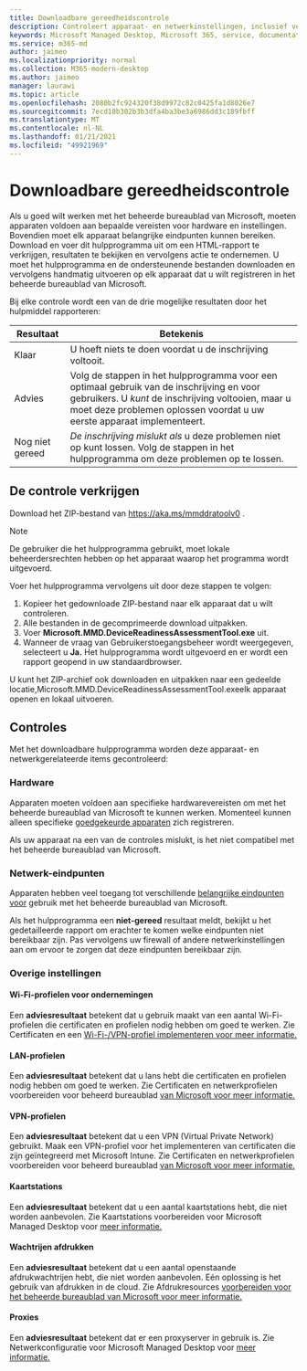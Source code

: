 ```yaml
---
title: Downloadbare gereedheidscontrole
description: Controleert apparaat- en netwerkinstellingen, inclusief vereiste eindpunten
keywords: Microsoft Managed Desktop, Microsoft 365, service, documentatie
ms.service: m365-md
author: jaimeo
ms.localizationpriority: normal
ms.collection: M365-modern-desktop
ms.author: jaimeo
manager: laurawi
ms.topic: article
ms.openlocfilehash: 2080b2fc924320f38d9972c82c0425fa1d8026e7
ms.sourcegitcommit: 7ecd10b302b3b3dfa4ba3be3a6986dd3c189fbff
ms.translationtype: MT
ms.contentlocale: nl-NL
ms.lasthandoff: 01/21/2021
ms.locfileid: "49921969"
---
```

# <a name="downloadable-readiness-assessment-checker"></a>Downloadbare gereedheidscontrole

Als u goed wilt werken met het beheerde bureaublad van Microsoft, moeten apparaten voldoen aan bepaalde vereisten voor hardware en instellingen. Bovendien moet elk apparaat belangrijke eindpunten kunnen bereiken. Download en voer dit hulpprogramma uit om een HTML-rapport te verkrijgen, resultaten te bekijken en vervolgens actie te ondernemen. U moet het hulpprogramma en de ondersteunende bestanden downloaden en vervolgens handmatig uitvoeren op elk apparaat dat u wilt registreren in het beheerde bureaublad van Microsoft.

Bij elke controle wordt een van de drie mogelijke resultaten door het hulpmiddel rapporteren:


|Resultaat  |Betekenis  |
|---------|---------|
|Klaar     | U hoeft niets te doen voordat u de inschrijving voltooit.        |
|Advies    | Volg de stappen in het hulpprogramma voor een optimaal gebruik van de inschrijving en voor gebruikers. U *kunt* de inschrijving voltooien, maar u moet deze problemen oplossen voordat u uw eerste apparaat implementeert.        |
|Nog niet gereed | *De inschrijving mislukt als* u deze problemen niet op kunt lossen. Volg de stappen in het hulpprogramma om deze problemen op te lossen.        |

## <a name="obtain-the-checker"></a>De controle verkrijgen

Download het ZIP-bestand van https://aka.ms/mmddratoolv0 .

> [!NOTE]
> De gebruiker die het hulpprogramma gebruikt, moet lokale beheerdersrechten hebben op het apparaat waarop het programma wordt uitgevoerd.

 Voer het hulpprogramma vervolgens uit door deze stappen te volgen:

1. Kopieer het gedownloade ZIP-bestand naar elk apparaat dat u wilt controleren.
2. Alle bestanden in de gecomprimeerde download uitpakken.
3. Voer **Microsoft.MMD.DeviceReadinessAssessmentTool.exe** uit.
4. Wanneer de vraag van Gebruikerstoegangsbeheer wordt weergegeven, selecteert u **Ja.** Het hulpprogramma wordt uitgevoerd en er wordt een rapport geopend in uw standaardbrowser.

U kunt het ZIP-archief ook downloaden en  uitpakken naar een gedeelde locatie,Microsoft.MMD.DeviceReadinessAssessmentTool.exeelk apparaat openen en lokaal uitvoeren.


## <a name="checks"></a>Controles

Met het downloadbare hulpprogramma worden deze apparaat- en netwerkgerelateerde items gecontroleerd:

### <a name="hardware"></a>Hardware

Apparaten moeten voldoen aan specifieke hardwarevereisten om met het beheerde bureaublad van Microsoft te kunnen werken. Momenteel kunnen alleen specifieke [goedgekeurde apparaten](../service-description/device-list.md) zich registreren. 

Als uw apparaat na een van de controles mislukt, is het niet compatibel met het beheerde bureaublad van Microsoft.

### <a name="network-endpoints"></a>Netwerk-eindpunten

Apparaten hebben veel toegang tot verschillende [belangrijke eindpunten voor](network.md) gebruik met het beheerde bureaublad van Microsoft.

Als het hulpprogramma een **niet-gereed** resultaat meldt, bekijkt u het gedetailleerde rapport om erachter te komen welke eindpunten niet bereikbaar zijn. Pas vervolgens uw firewall of andere netwerkinstellingen aan om ervoor te zorgen dat deze eindpunten bereikbaar zijn.

### <a name="other-settings"></a>Overige instellingen

#### <a name="enterprise-wi-fi-profiles"></a>Wi-Fi-profielen voor ondernemingen

Een **adviesresultaat** betekent dat u gebruik maakt van een aantal Wi-Fi-profielen die certificaten en profielen nodig hebben om goed te werken. Zie Certificaten en een [Wi-Fi-/VPN-profiel implementeren voor meer informatie.](certs-wifi-lan.md#deploy-certificates-and-wi-fivpn-profile)

#### <a name="lan-profiles"></a>LAN-profielen

Een **adviesresultaat** betekent dat u lans hebt die certificaten en profielen nodig hebben om goed te werken. Zie Certificaten en netwerkprofielen voorbereiden voor beheerd bureaublad [van Microsoft voor meer informatie.](certs-wifi-lan.md)

#### <a name="vpn-profiles"></a>VPN-profielen

Een **adviesresultaat** betekent dat u een VPN (Virtual Private Network) gebruikt. Maak een VPN-profiel voor het implementeren van certificaten die zijn geïntegreerd met Microsoft Intune. Zie Certificaten en netwerkprofielen voorbereiden voor beheerd bureaublad [van Microsoft voor meer informatie.](certs-wifi-lan.md)

#### <a name="mapped-drives"></a>Kaartstations

Een **adviesresultaat** betekent dat u een aantal kaartstations hebt, die niet worden aanbevolen. Zie Kaartstations voorbereiden voor Microsoft Managed Desktop voor [meer informatie.](mapped-drives.md)

#### <a name="print-queues"></a>Wachtrijen afdrukken

Een **adviesresultaat** betekent dat u een aantal openstaande afdrukwachtrijen hebt, die niet worden aanbevolen. Eén oplossing is het gebruik van afdrukken in de cloud. Zie Afdrukresources [voorbereiden voor het beheerde bureaublad van Microsoft voor meer informatie.](printing.md)

#### <a name="proxies"></a>Proxies

Een **adviesresultaat** betekent dat er een proxyserver in gebruik is. Zie Netwerkconfiguratie voor Microsoft Managed Desktop voor [meer informatie.](network.md)

